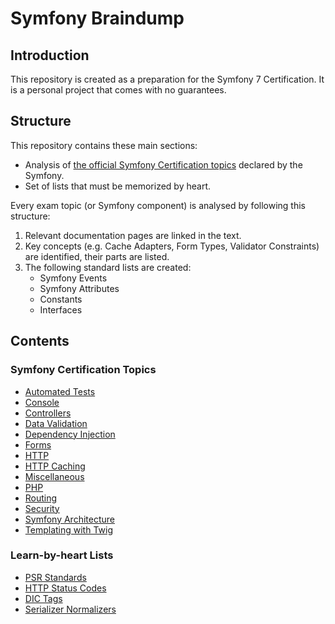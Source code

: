 # Symfony Braindump

## Introduction

This repository is created as a preparation for the Symfony 7 Certification. It is a personal project that comes with no guarantees.

## Structure

This repository contains these main sections:

* Analysis of [the official Symfony Certification topics](https://certification.symfony.com/exams/symfony.html) declared by the Symfony.
* Set of lists that must be memorized by heart.

Every exam topic (or Symfony component) is analysed by following this structure:

1. Relevant documentation pages are linked in the text. 
2. Key concepts (e.g. Cache Adapters, Form Types, Validator Constraints) are identified, their parts are listed.
3. The following standard lists are created:
   * Symfony Events
   * Symfony Attributes
   * Constants
   * Interfaces


## Contents

### Symfony Certification Topics

* [Automated Tests](topics%2Fautomated-tests.md)
* [Console](topics%2Fconsole.md)
* [Controllers](topics%2Fcontrollers.md)
* [Data Validation](topics%2Fdata-validation.md)
* [Dependency Injection](topics%2Fdependency-injection.md)
* [Forms](topics%2Fforms.md)
* [HTTP](topics%2Fhttp.md)
* [HTTP Caching](topics%2Fhttp-caching.md)
* [Miscellaneous](topics%2Fmiscellaneous.md)
* [PHP](topics%2Fphp.md)
* [Routing](topics%2Frouting.md)
* [Security](topics%2Fsecurity.md)
* [Symfony Architecture](topics%2Fsymfony-architecture.md)
* [Templating with Twig](topics%2Ftemplating-with-twig.md)

### Learn-by-heart Lists

* [PSR Standards](by-heart%2Fpsr-standards.md)
* [HTTP Status Codes](by-heart%2Fhttp-status-codes.md)
* [DIC Tags](by-heart%2Fdic-tags.md)
* [Serializer Normalizers](by-heart%2Fserializer-normalizers.md)